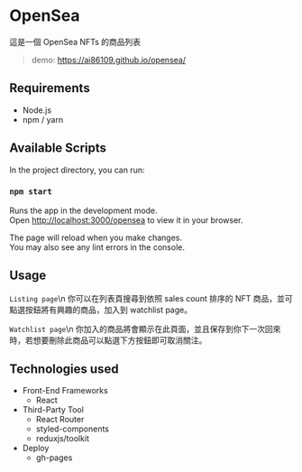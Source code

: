 # OpenSea

這是一個 OpenSea NFTs 的商品列表
> demo: https://ai86109.github.io/opensea/

## Requirements

- Node.js
- npm / yarn

## Available Scripts

In the project directory, you can run:

### `npm start`

Runs the app in the development mode.\
Open [http://localhost:3000/opensea](http://localhost:3000/opensea) to view it in your browser.

The page will reload when you make changes.\
You may also see any lint errors in the console.

## Usage

`Listing page`\n
你可以在列表頁搜尋到依照 sales count 排序的 NFT 商品，並可點選按鈕將有興趣的商品，加入到 watchlist page。

`Watchlist page`\n
你加入的商品將會顯示在此頁面，並且保存到你下一次回來時，若想要刪除此商品可以點選下方按鈕即可取消關注。
## Technologies used
- Front-End Frameworks
  - React 
- Third-Party Tool
  - React Router
  - styled-components
  - reduxjs/toolkit
- Deploy
  - gh-pages
